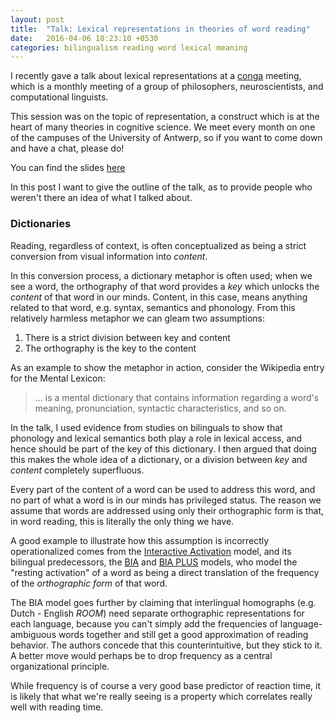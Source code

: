 ```yaml
---
layout: post
title:  "Talk: Lexical representations in theories of word reading"
date:   2016-04-06 18:23:10 +0530
categories: bilingualism reading word lexical meaning
---
```


I recently gave a talk about lexical representations at a  [conga](http://www.neocortex.be) meeting, which is a monthly meeting of a group of philosophers, neuroscientists, and computational linguists.

This session was on the topic of representation, a construct which is at the heart of many theories in cognitive science. We meet every month on one of the campuses of the University of Antwerp, so if you want to come down and have a chat, please do!

You can find the slides [here](/slides/conga_2017.pdf)

In this post I want to give the outline of the talk, as to provide people who weren't there an idea of what I talked about.

### Dictionaries

Reading, regardless of context, is often conceptualized as being a strict conversion from visual information into _content_.  

In this conversion process, a dictionary metaphor is often used;  when we see a word, the orthography of that word provides a _key_ which unlocks the _content_ of that word in our minds. Content, in this case, means anything related to that word, e.g. syntax, semantics and phonology. From this relatively harmless metaphor we can gleam two assumptions:

1. There is a strict division between key and content
2. The orthography is the key to the content

As an example to show the metaphor in action, consider the Wikipedia entry for the Mental Lexicon:

> ... is a mental dictionary that contains information regarding a word's meaning, pronunciation, syntactic characteristics, and so on.

In the talk, I used evidence from studies on bilinguals to show that phonology and lexical semantics both play a role in lexical access, and hence should be part of the key of this dictionary. I then argued that doing this makes the whole idea of a dictionary, or a division between _key_ and _content_ completely superfluous.

Every part of the content of a word can be used to address this word, and no part of what a word is in our minds has privileged status. The reason we assume that words are addressed using only their orthographic form is that, in word reading, this is literally the only thing we have.

A good example to illustrate how this assumption is incorrectly operationalized comes from the [Interactive Activation](http://www.cs.indiana.edu/~port/teach/641/McClellandRumelhart.IAC.model.1981.pdf) model, and its bilingual predecessors, the [BIA](dx.doi.org/10.1006/jmla.1998.2584) and [BIA PLUS](dx.doi.org/10.1017/S1366728902003012) models, who model the "resting activation" of a word as being a direct translation of the frequency of the _orthographic form_ of that  word.

The BIA model goes further by claiming that interlingual homographs (e.g. Dutch - English _ROOM_) need separate orthographic representations for each language, because you can't simply add the frequencies of language-ambiguous words together and still get a good approximation of reading behavior. The authors concede that this counterintuitive, but they stick to it. A better move would perhaps be to drop frequency as a central organizational principle.

While frequency is of course a very good base predictor of reaction time, it is likely that what we're really seeing is a property which correlates really well with reading time.
